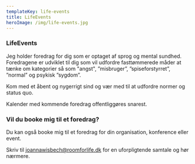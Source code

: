 ```yaml
---
templateKey: life-events
title: LifeEvents
heroImage: /img/life-events.jpg
---
```

### LifeEvents

Jeg holder foredrag for dig som er optaget af sprog og mental sundhed. Foredragene er udviklet til dig som vil udfordre fasttømmerede måder at tænke om kategorier så som "angst", ”misbruger”, ”spiseforstyrret”, ”normal” og psykisk ”sygdom”. 

Kom med et åbent og nygerrigt sind og vær med til at udfordre normer og status quo. 

Kalender med kommende foredrag offentliggøres snarest. 

### Vil du booke mig til et foredrag?

Du kan også booke mig til et foredrag for din organisation, konference eller event. 

Skriv til joannawisbech@roomforlife.dk for en uforpligtende samtale og hør nærmere.
